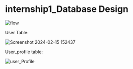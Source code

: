 # internship1_Database Design


![flow](https://github.com/BBDbhagyashrithakur/internship1/assets/159768548/1b382678-9207-4e05-a104-1b1b11d68d6c)


User Table:

![Screenshot 2024-02-15 152437](https://github.com/BBDbhagyashrithakur/internship1/assets/159768548/7432fb0c-d996-4315-b833-e6b172c2fa91)

User_profile table:

![user_Profile](https://github.com/BBDbhagyashrithakur/internship1/assets/159768548/f82ee6e6-7502-4616-90cd-5c91bbb4b816)
